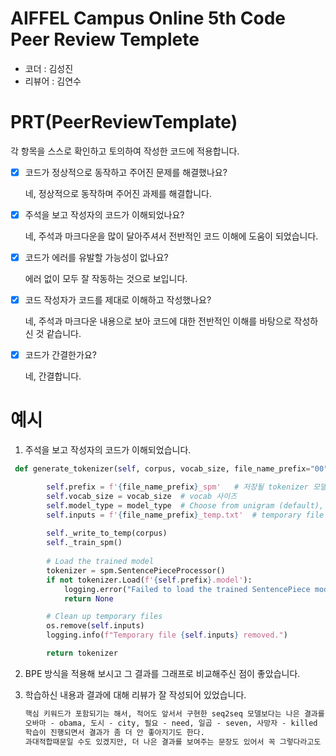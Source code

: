 # AIFFEL Campus Online 5th Code Peer Review Templete
- 코더 : 김성진
- 리뷰어 : 김연수


# PRT(PeerReviewTemplate) 
각 항목을 스스로 확인하고 토의하여 작성한 코드에 적용합니다.

- [X] 코드가 정상적으로 동작하고 주어진 문제를 해결했나요?
    
    네, 정상적으로 동작하며 주어진 과제를 해결합니다.
- [X] 주석을 보고 작성자의 코드가 이해되었나요?

    네, 주석과 마크다운을 많이 달아주셔서 전반적인 코드 이해에 도움이 되었습니다.
- [X] 코드가 에러를 유발할 가능성이 없나요?
  
    에러 없이 모두 잘 작동하는 것으로 보입니다.
- [X] 코드 작성자가 코드를 제대로 이해하고 작성했나요?
  
    네, 주석과 마크다운 내용으로 보아 코드에 대한 전반적인 이해를 바탕으로 작성하신 것 같습니다.
- [X] 코드가 간결한가요?
  
    네, 간결합니다.

# 예시
1. 주석을 보고 작성자의 코드가 이해되었습니다.
```python
 def generate_tokenizer(self, corpus, vocab_size, file_name_prefix="00", model_type="unigram"):

        self.prefix = f'{file_name_prefix}_spm'   # 저장될 tokenizer 모델에 붙는 이름
        self.vocab_size = vocab_size  # vocab 사이즈
        self.model_type = model_type  # Choose from unigram (default), bpe, char, or word
        self.inputs = f'{file_name_prefix}_temp.txt'  # temporary file name
        
        self._write_to_temp(corpus)
        self._train_spm()
        
        # Load the trained model
        tokenizer = spm.SentencePieceProcessor()
        if not tokenizer.Load(f'{self.prefix}.model'):
            logging.error("Failed to load the trained SentencePiece model.")
            return None

        # Clean up temporary files
        os.remove(self.inputs)
        logging.info(f"Temporary file {self.inputs} removed.")

        return tokenizer
```

2. BPE 방식을 적용해 보시고 그 결과를 그래프로 비교해주신 점이 좋았습니다.

3. 학습하신 내용과 결과에 대해 리뷰가 잘 작성되어 있었습니다.
    ```markdown
    핵심 키워드가 포함되기는 해서, 적어도 앞서서 구현한 seq2seq 모델보다는 나은 결과를 보여준다.
    오바마 - obama, 도시 - city, 필요 - need, 일곱 - seven, 사망자 - killed
    학습이 진행되면서 결과가 좀 더 안 좋아지기도 한다.
    과대적합때문일 수도 있겠지만, 더 나은 결과를 보여주는 문장도 있어서 꼭 그렇다라고도 보기는 애매하다.
    ```


